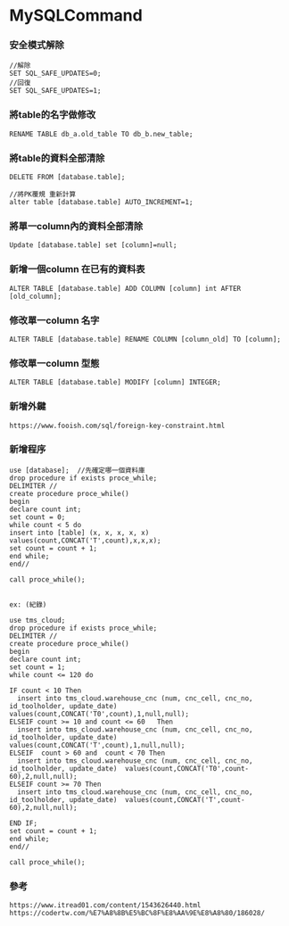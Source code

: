 # MySQLCommand


### 安全模式解除
    //解除
    SET SQL_SAFE_UPDATES=0;
    //回復
    SET SQL_SAFE_UPDATES=1;
    
### 將table的名字做修改
    RENAME TABLE db_a.old_table TO db_b.new_table;
### 將table的資料全部清除  

    DELETE FROM [database.table];
   
    //將PK覆規 重新計算
    alter table [database.table] AUTO_INCREMENT=1; 
   
### 將單一column內的資料全部清除

    Update [database.table] set [column]=null;


### 新增一個column 在已有的資料表

    ALTER TABLE [database.table] ADD COLUMN [column] int AFTER [old_column];
    
    
    
### 修改單一column 名字
    ALTER TABLE [database.table] RENAME COLUMN [column_old] TO [column];
    
### 修改單一column 型態
    ALTER TABLE [database.table] MODIFY [column] INTEGER;

### 新增外鍵

    https://www.fooish.com/sql/foreign-key-constraint.html

### 新增程序

    use [database];  //先確定哪一個資料庫
    drop procedure if exists proce_while;
    DELIMITER // 
    create procedure proce_while()
    begin
    declare count int;
    set count = 0;
    while count < 5 do
    insert into [table] (x, x, x, x, x)  values(count,CONCAT('T',count),x,x,x);
    set count = count + 1;
    end while;
    end//

    call proce_while();


    ex: (紀錄)
    
    use tms_cloud;
    drop procedure if exists proce_while;
    DELIMITER // 
    create procedure proce_while()
    begin
    declare count int;
    set count = 1;
    while count <= 120 do

    IF count < 10 Then
      insert into tms_cloud.warehouse_cnc (num, cnc_cell, cnc_no, id_toolholder, update_date)  values(count,CONCAT('T0',count),1,null,null);
    ELSEIF count >= 10 and count <= 60   Then
      insert into tms_cloud.warehouse_cnc (num, cnc_cell, cnc_no, id_toolholder, update_date)  values(count,CONCAT('T',count),1,null,null);
    ELSEIF  count > 60 and  count < 70 Then
      insert into tms_cloud.warehouse_cnc (num, cnc_cell, cnc_no, id_toolholder, update_date)  values(count,CONCAT('T0',count-60),2,null,null);
    ELSEIF count >= 70 Then
      insert into tms_cloud.warehouse_cnc (num, cnc_cell, cnc_no, id_toolholder, update_date)  values(count,CONCAT('T',count-60),2,null,null);

    END IF;  
    set count = count + 1;
    end while;
    end//

    call proce_while();


### 參考
    https://www.itread01.com/content/1543626440.html
    https://codertw.com/%E7%A8%8B%E5%BC%8F%E8%AA%9E%E8%A8%80/186028/
